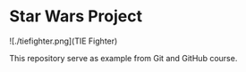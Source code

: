 # Star Wars Project

![./tiefighter.png](TIE Fighter)

This repository serve as example from Git and GitHub course.
